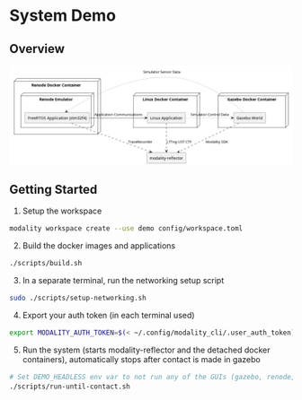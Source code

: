 # System Demo

## Overview

![overview.png](diagrams/overview.png)

## Getting Started

1. Setup the workspace
  ```bash
  modality workspace create --use demo config/workspace.toml
  ```
2. Build the docker images and applications
  ```bash
  ./scripts/build.sh
  ```
3. In a separate terminal, run the networking setup script
  ```bash
  sudo ./scripts/setup-networking.sh
  ```
4. Export your auth token (in each terminal used)
  ```bash
  export MODALITY_AUTH_TOKEN=$(< ~/.config/modality_cli/.user_auth_token)
  ```
5. Run the system (starts modality-reflector and the detached docker containers), automatically stops after contact is made in gazebo
  ```bash
  # Set DEMO_HEADLESS env var to not run any of the GUIs (gazebo, renode, etc)
  ./scripts/run-until-contact.sh
  ```
